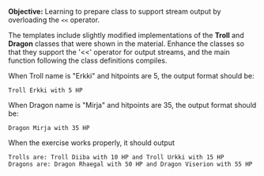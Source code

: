 **Objective:** Learning to prepare class to support stream output
by overloading the ``<<`` operator.

The templates include slightly modified implementations of the **Troll** 
and **Dragon** classes that were shown in the material.
Enhance the classes so that they support the '<<' operator for output streams,
and the main function following the class definitions compiles.

When Troll name is "Erkki" and hitpoints are 5, the output format should be:

``Troll Erkki with 5 HP``

When Dragon name is "Mirja" and hitpoints are 35, the output format should be:

``Dragon Mirja with 35 HP``

When the exercise works properly, it should output

    Trolls are: Troll Diiba with 10 HP and Troll Urkki with 15 HP
    Dragons are: Dragon Rhaegal with 50 HP and Dragon Viserion with 55 HP
